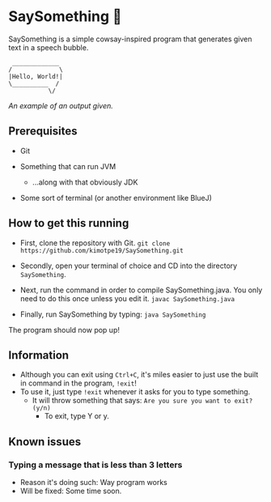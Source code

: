 # SaySomething 💬
SaySomething is a simple cowsay-inspired program that generates given text in a speech bubble.

```
 _____________
/             \
|Hello, World!|
\__________  /
           \/  
```
 *An example of an output given.*

## Prerequisites
- Git
  
- Something that can run JVM
  - ...along with that obviously JDK
 
- Some sort of terminal (or another environment like BlueJ)

## How to get this running
- First, clone the repository with Git.
```git clone https://github.com/kimotpe19/SaySomething.git```

- Secondly, open your terminal of choice and CD into the directory `SaySomething`.

- Next, run the command in order to compile SaySomething.java. You only need to do this once unless you edit it.
```javac SaySomething.java```

- Finally, run SaySomething by typing:
```java SaySomething```

The program should now pop up!

## Information
- Although you can exit using `Ctrl+C`, it's miles easier to just use the built in command in the program, `!exit`!
- To use it, just type `!exit` whenever it asks for you to type something.
  - It will throw something that says:
    ```Are you sure you want to exit? (y/n)```
      - To exit, type Y or y.

## Known issues

### Typing a message that is less than 3 letters
- Reason it's doing such: Way program works
- Will be fixed: Some time soon.
